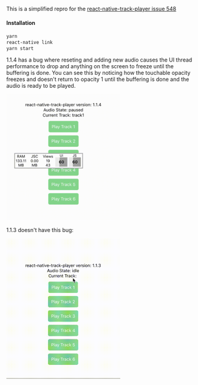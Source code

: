 This is a simplified repro for the [react-native-track-player issue 548](https://github.com/react-native-kit/react-native-track-player/issues/548)

#### Installation

```
yarn
react-native link
yarn start
```

1.1.4 has a bug where reseting and adding new audio causes the UI thread performance to drop and anything on the screen to freeze until the buffering is done. You can see this by noticing how the touchable opacity freezes and doesn't return to opacity 1 until the buffering is done and the audio is ready to be played.

<img src="./assets/1.1.4rntp.gif" alt="1.1.4" width="300px">

1.1.3 doesn't have this bug:

<img src="./assets/1.1.3rntp.gif" alt="1.1.3" width="300px">